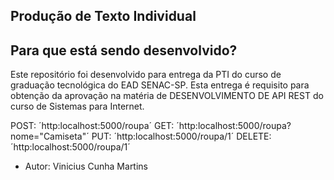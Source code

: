 ## Produção de Texto Individual

## Para que está sendo desenvolvido?

Este repositório foi desenvolvido para entrega da PTI do curso de graduação tecnológica do EAD SENAC-SP. Esta entrega é requisito para obtenção da aprovação na matéria de DESENVOLVIMENTO DE API REST do curso de Sistemas para Internet.

POST: ´http:localhost:5000/roupa´
GET: ´http:localhost:5000/roupa?nome="Camiseta"´
PUT: ´http:localhost:5000/roupa/1´
DELETE: ´http:localhost:5000/roupa/1´

* Autor: Vinicius Cunha Martins